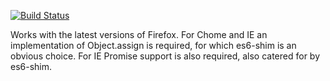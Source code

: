 [![Build Status](https://travis-ci.org/keirlawson/CiviPromise.svg)](https://travis-ci.org/keirlawson/CiviPromise)

Works with the latest versions of Firefox.  For Chome and IE an implementation of Object.assign is required, for which es6-shim is an obvious choice.  For IE Promise support is also required, also catered for by es6-shim.
